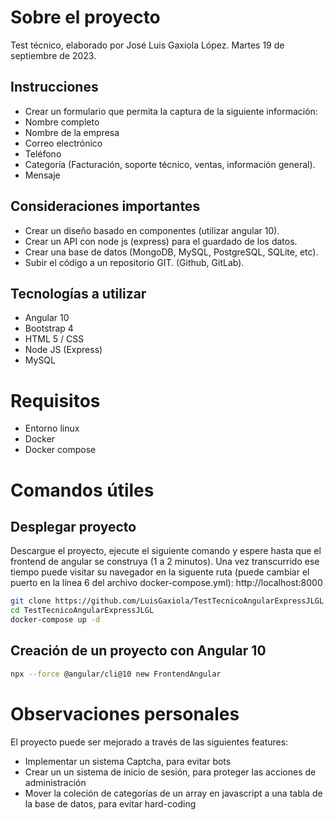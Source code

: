 # Sobre el proyecto
Test técnico, elaborado por José Luis Gaxiola López.
Martes 19 de septiembre de 2023.

## Instrucciones
- Crear un formulario que permita la captura de la siguiente información:
- Nombre completo
- Nombre de la empresa
- Correo electrónico
- Teléfono
- Categoría (Facturación, soporte técnico, ventas, información general).
- Mensaje

## Consideraciones importantes
- Crear un diseño basado en componentes (utilizar angular 10).
- Crear un API con node js (express) para el guardado de los datos.
- Crear una base de datos (MongoDB, MySQL, PostgreSQL, SQLite, etc).
- Subir el código a un repositorio GIT. (Github, GitLab).

## Tecnologías a utilizar
- Angular 10
- Bootstrap 4
- HTML 5 / CSS
- Node JS (Express)
- MySQL

# Requisitos
- Entorno linux
- Docker
- Docker compose

# Comandos útiles
## Desplegar proyecto
Descargue el proyecto, ejecute el siguiente comando y espere hasta que el frontend de angular se construya (1 a 2 minutos). Una vez transcurrido ese tiempo puede visitar su navegador en la siguente ruta (puede cambiar el puerto en la línea 6 del archivo docker-compose.yml): http://localhost:8000

```sh
git clone https://github.com/LuisGaxiola/TestTecnicoAngularExpressJLGL.git
cd TestTecnicoAngularExpressJLGL
docker-compose up -d
```

## Creación de un proyecto con Angular 10
```sh
npx --force @angular/cli@10 new FrontendAngular
```

# Observaciones personales
El proyecto puede ser mejorado a través de las siguientes features:

- Implementar un sistema Captcha, para evitar bots
- Crear un un sistema de inicio de sesión, para proteger las acciones de administración
- Mover la coleción de categorías de un array en javascript a una tabla de la base de datos, para evitar hard-coding